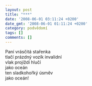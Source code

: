 ```yaml
---
layout: post
title: "***"
date: '2008-06-01 03:11:24 +0200'
date_gmt: '2008-06-01 01:11:24 +0200'
category: podvědomí
tags: []
comments: []
---
```

<p>Paní vrásčitá stařenka<br />
tlačí prázdný vozík invalidní<br />
vlak projíždí hlučí<br />
jako oceán<br />
ten sladkohořký úsměv<br />
jako oceán!</p>
